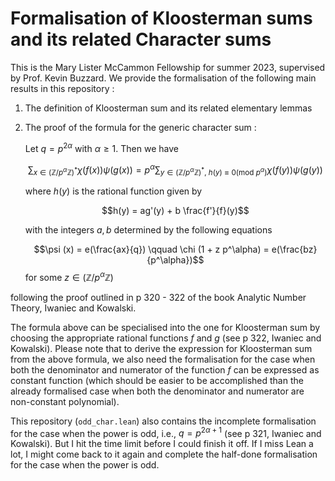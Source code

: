 # Formalisation of Kloosterman sums and its related Character sums

This is the Mary Lister McCammon Fellowship for summer 2023, supervised by Prof. Kevin Buzzard. 
We provide the formalisation of the following main results in this repository : 
1. The definition of Kloosterman sum and its related elementary lemmas
2. The proof of the formula for the generic character sum :
   
   Let $q = p^{2\alpha}$ with $\alpha \geq 1$. Then we have

   $$\sum_{x \in (\mathbb{Z}/p^{\alpha} \mathbb{Z})^* } \chi (f (x)) \psi (g (x)) = p^{\alpha}\sum_{{y \in (\mathbb{Z}/p^{\alpha} \mathbb{Z})^*}, \ h(y) \equiv 0 (\mathrm{mod} \ p^{\alpha}) } \chi{(f(y))} \psi{(g(y))}$$

   where $h(y)$ is the rational function given by

   $$h(y) = ag'(y) + b \frac{f'}{f}(y)$$

   with the integers $a, b$ determined by the following equations
   
   $$\psi (x) = e(\frac{ax}{q}) \qquad \chi (1 + z p^\alpha) = e(\frac{bz}{p^\alpha})$$
   for some $z \in (\mathbb{Z}/p^{\alpha} \mathbb{Z})$

following the proof outlined in p 320 - 322 of the book Analytic Number Theory, Iwaniec and Kowalski. 

The formula above can be specialised into the one for Kloosterman sum by choosing the appropriate rational functions $f$ and $g$ (see p 322, Iwaniec and Kowalski). Please note that to derive the expression for Kloosterman sum from the above formula, we also need the formalisation for the case when both the denominator and numerator of the function $f$ can be expressed as constant function (which should be easier to be accomplished than the already formalised case when both the denominator and numerator are non-constant polynomial). 

This repository (`odd_char.lean`) also contains the incomplete formalisation for the case when the power is odd, i.e., $q = p^{2\alpha + 1}$ (see p 321, Iwaniec and Kowalski). But I hit the time limit before I could finish it off. If I miss Lean a lot, I might come back to it again and complete the half-done formalisation for the case when the power is odd. 
